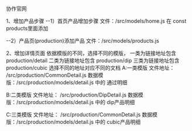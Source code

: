 协作官网

1、增加产品步骤
--1）首页产品增加步骤
    文件：/src/models/home.js
    在 const products里面添加

--2）产品页(production)添加产品
    文件：/src/models/products.js

2、增加详情页面
依据模版的不同，选择不同的模版，
一类为链接地址包含 production/detail
二类为链接地址包含 production/dip
三类为链接地址包含 production/cubic
选择不同的地址对应不同的文档
A:一类模版
文件地址： /src/production/CommonDetail.js
数据模版：/src/production/models/detail.js 中的 通过明细


B:二类模版
文件地址： /src/production/DipDetail.js
数据模版：/src/production/models/detail.js 中的 dip产品明细

C:三类模版
文件地址： /src/production/CommonDetail.js
数据模版：/src/production/models/detail.js 中的 cubic产品明细